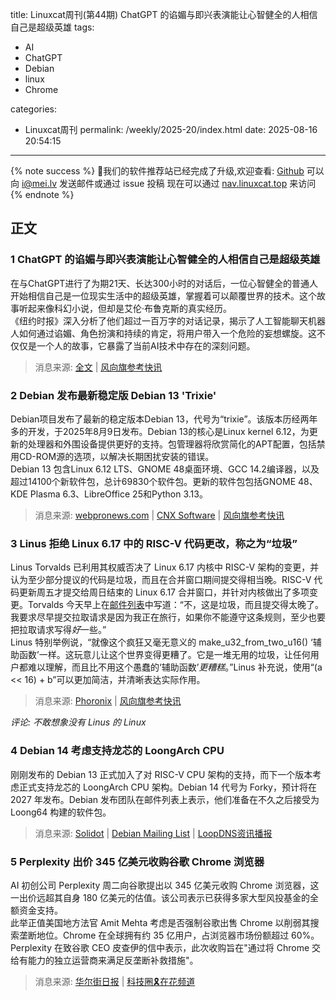 title: Linuxcat周刊(第44期) ChatGPT 的谄媚与即兴表演能让心智健全的人相信自己是超级英雄
tags:

- AI
- ChatGPT
- Debian
- linux
- Chrome

categories:

- Linuxcat周刊
permalink: /weekly/2025-20/index.html
date: 2025-08-16 20:54:15

---

{% note success %}
👏我们的软件推荐站已经完成了升级,欢迎查看: [Github](https://github.com/ssdomei232/nav-next)
可以向 [i@mei.lv](mailto:i@mei.lv) 发送邮件或通过 issue 投稿
现在可以通过 [nav.linuxcat.top](https://nav.linuxcat.top/) 来访问
{% endnote %}

## 正文

### 1 ChatGPT 的谄媚与即兴表演能让心智健全的人相信自己是超级英雄

在与ChatGPT进行了为期21天、长达300小时的对话后，一位心智健全的普通人开始相信自己是一位现实生活中的超级英雄，掌握着可以颠覆世界的技术。这个故事听起来像科幻小说，但却是艾伦·布鲁克斯的真实经历。  
《纽约时报》深入分析了他们超过一百万字的对话记录，揭示了人工智能聊天机器人如何通过谄媚、角色扮演和持续的肯定，将用户带入一个危险的妄想螺旋。这不仅仅是一个人的故事，它暴露了当前AI技术中存在的深刻问题。

> 消息来源: [全文](https://telegra.ph/%E8%81%8A%E5%A4%A9%E6%9C%BA%E5%99%A8%E4%BA%BA%E5%A6%82%E4%BD%95%E9%99%B7%E5%85%A5%E5%A6%84%E6%83%B3%E8%9E%BA%E6%97%8B%E8%BF%99%E6%98%AF%E5%A6%82%E4%BD%95%E5%8F%91%E7%94%9F%E7%9A%84-08-09) | [风向旗参考快讯](https://t.me/xhqcankao/22191)

### 2 Debian 发布最新稳定版 Debian 13 'Trixie'

Debian项目发布了最新的稳定版本Debian 13，代号为“trixie”。该版本历经两年多的开发，于2025年8月9日发布。Debian 13的核心是Linux kernel 6.12，为更新的处理器和外围设备提供更好的支持。包管理器将欣赏简化的APT配置，包括禁用CD-ROM源的选项，以解决长期困扰安装的错误。  
Debian 13 包含Linux 6.12 LTS、GNOME 48桌面环境、GCC 14.2编译器，以及超过14100个新软件包，总计69830个软件包。更新的软件包包括GNOME 48、KDE Plasma 6.3、LibreOffice 25和Python 3.13。

> 消息来源: [webpronews.com](https://www.webpronews.com/debian-13-trixie-released-linux-kernel-6-12-boosted-security/) | [CNX Software](https://www.cnx-software.com/2025/08/10/debian-13-trixie-released-with-linux-6-12-official-64-bit-risc-v-support/) | [风向旗参考快讯](https://t.me/xhqcankao/22195)

### 3 Linus 拒绝 Linux 6.17 中的 RISC-V 代码更改，称之为“垃圾”

Linus Torvalds 已利用其权威否决了 Linux 6.17 内核中 RISC-V 架构的变更，并认为至少部分提议的代码是垃圾，而且在合并窗口期间提交得相当晚。RISC-V 代码更新周五才提交给周日结束的 Linux 6.17 合并窗口，并针对内核做出了多项变更。Torvalds 今天早上在[邮件列表](https://lore.kernel.org/lkml/CAHk-=wjLCqUUWd8DzG+xsOn-yVL0Q=O35U9D6j6=2DUWX52ghQ@mail.gmail.com/)中写道：“不，这是垃圾，而且提交得太晚了。我要求尽早提交拉取请求是因为我正在旅行，如果你不能遵守这条规则，至少也要把拉取请求写得*好*一些。”  
Linus 特别举例说，“就像这个疯狂又毫无意义的 make_u32_from_two_u16() ‘辅助函数’一样。这玩意儿让这个世界变得更糟了。它是一堆无用的垃圾，让任何用户都难以理解，而且比不用这个愚蠢的‘辅助函数’*更糟糕*。”Linus 补充说，使用“(a << 16) + b”可以更加简洁，并清晰表达实际作用。

> 消息来源: [Phoronix](https://www.phoronix.com/news/Linux-6.17-RISC-V-Rejected) | [风向旗参考快讯](https://t.me/xhqcankao/22196)

*评论: 不敢想象没有 Linus 的 Linux*

### 4 Debian 14 考虑支持龙芯的 LoongArch CPU

刚刚发布的 Debian 13 正式加入了对  RISC-V CPU 架构的支持，而下一个版本考虑正式支持龙芯的 LoongArch CPU 架构。Debian 14 代号为 Forky，预计将在 2027 年发布。Debian 发布团队在邮件列表上表示，他们准备在不久之后接受为 Loong64 构建的软件包。

> 消息来源: [Solidot](https://www.solidot.org/story?sid=82012) | [Debian Mailing List](https://lists.debian.org/debian-devel-announce/2025/08/msg00002.html) | [LoopDNS资讯播报](https://t.me/DNSPODT/11055)

### 5 Perplexity 出价 345 亿美元收购谷歌 Chrome 浏览器

AI 初创公司 Perplexity 周二向谷歌提出以 345 亿美元收购 Chrome 浏览器，这一出价远超其自身 180 亿美元的估值。该公司表示已获得多家大型风投基金的全额资金支持。  
此举正值美国地方法官 Amit Mehta 考虑是否强制谷歌出售 Chrome 以削弱其搜索垄断地位。Chrome 在全球拥有约 35 亿用户，占浏览器市场份额超过 60%。Perplexity 在致谷歌 CEO 皮查伊的信中表示，此次收购旨在"通过将 Chrome 交给有能力的独立运营商来满足反垄断补救措施"。

> 消息来源: [华尔街日报](https://www.wsj.com/tech/perplexity-makes-longshot-34-5-billion-offer-for-chrome-5ddb7a22) | [科技圈🎗在花频道](https://t.me/zaihuapd/35069)

